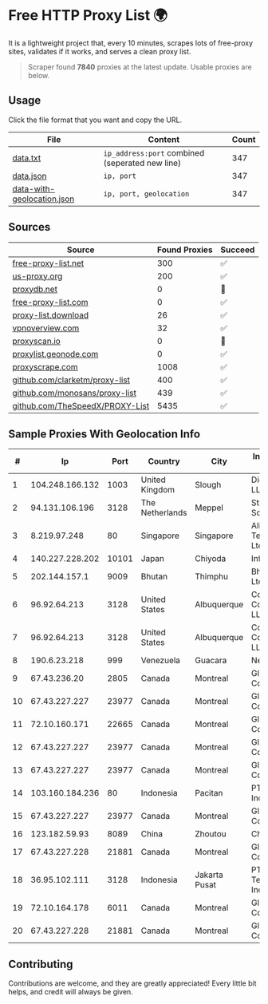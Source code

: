 
# Free HTTP Proxy List 🌍

It is a lightweight project that, every 10 minutes, scrapes lots of free-proxy sites, validates if it works, and serves a clean proxy list.


> Scraper found **7840** proxies at the latest update. Usable proxies are below.

## Usage

Click the file format that you want and copy the URL.


|File|Content|Count|
|----|-------|-----|
|[data.txt](https://raw.githubusercontent.com/themiralay/Proxy-List-World/master/data.txt)|`ip_address:port` combined (seperated new line)|347|
|[data.json](https://raw.githubusercontent.com/themiralay/Proxy-List-World/master/data.json)|`ip, port`|347|
|[data-with-geolocation.json](https://raw.githubusercontent.com/themiralay/Proxy-List-World/master/data-with-geolocation.json)|`ip, port, geolocation`|347|

## Sources

|Source|Found Proxies|Succeed|
|------|-------------|-------|
|[free-proxy-list.net](https://free-proxy-list.net)|300|✅|
|[us-proxy.org](https://www.us-proxy.org)|200|✅|
|[proxydb.net](http://proxydb.net)|0|🚫|
|[free-proxy-list.com](https://free-proxy-list.com/?page=&port=&type%5B%5D=http&type%5B%5D=https&up_time=0&search=Search)|0|✅|
|[proxy-list.download](https://www.proxy-list.download/HTTP)|26|✅|
|[vpnoverview.com](https://vpnoverview.com/privacy/anonymous-browsing/free-proxy-servers)|32|✅|
|[proxyscan.io](https://www.proxyscan.io)|0|🚫|
|[proxylist.geonode.com](https://proxylist.geonode.com/api/proxy-list?limit=300&page=1&sort_by=lastChecked&sort_type=desc&protocols=http,https)|0|✅|
|[proxyscrape.com](https://api.proxyscrape.com/v2/?request=displayproxies&protocol=http&timeout=10000&country=all&ssl=all&anonymity=all)|1008|✅|
|[github.com/clarketm/proxy-list](https://raw.githubusercontent.com/clarketm/proxy-list/master/proxy-list-raw.txt)|400|✅|
|[github.com/monosans/proxy-list](https://raw.githubusercontent.com/monosans/proxy-list/main/proxies/http.txt)|439|✅|
|[github.com/TheSpeedX/PROXY-List](https://raw.githubusercontent.com/TheSpeedX/PROXY-List/master/http.txt)|5435|✅|


## Sample Proxies With Geolocation Info

|#|Ip|Port|Country|City|Internet Service Provider|
|-|--|----|-------|----|-------------------------|
|1|104.248.166.132|1003|United Kingdom|Slough|DigitalOcean, LLC|
|2|94.131.106.196|3128|The Netherlands|Meppel|Stark Industries Solutions LTD|
|3|8.219.97.248|80|Singapore|Singapore|Alibaba (US) Technology Co., Ltd.|
|4|140.227.228.202|10101|Japan|Chiyoda|InfoSphere|
|5|202.144.157.1|9009|Bhutan|Thimphu|Bhutan Telecom Ltd|
|6|96.92.64.213|3128|United States|Albuquerque|Comcast Cable Communications, LLC|
|7|96.92.64.213|3128|United States|Albuquerque|Comcast Cable Communications, LLC|
|8|190.6.23.218|999|Venezuela|Guacara|Net Uno|
|9|67.43.236.20|2805|Canada|Montreal|GloboTech Communications|
|10|67.43.227.227|23977|Canada|Montreal|GloboTech Communications|
|11|72.10.160.171|22665|Canada|Montreal|GloboTech Communications|
|12|67.43.227.227|23977|Canada|Montreal|GloboTech Communications|
|13|67.43.227.227|23977|Canada|Montreal|GloboTech Communications|
|14|103.160.184.236|80|Indonesia|Pacitan|PT Trisari Data Indonusa|
|15|67.43.227.227|23977|Canada|Montreal|GloboTech Communications|
|16|123.182.59.93|8089|China|Zhoutou|China Telecom|
|17|67.43.227.228|21881|Canada|Montreal|GloboTech Communications|
|18|36.95.102.111|3128|Indonesia|Jakarta Pusat|PT. Telekomunikasi Indonesia|
|19|72.10.164.178|6011|Canada|Montreal|GloboTech Communications|
|20|67.43.227.228|21881|Canada|Montreal|GloboTech Communications|



## Contributing

Contributions are welcome, and they are greatly appreciated! Every
little bit helps, and credit will always be given.

